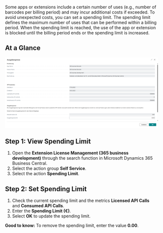 Some apps or extensions include a certain number of uses (e.g., number of barcodes per billing period) and may incur additional costs if exceeded. To avoid unexpected costs, you can set a spending limit. The spending limit defines the maximum number of uses that can be performed within a billing period. When the spending limit is reached, the use of the app or extension is blocked until the billing period ends or the spending limit is increased.

## At a Glance

![Spending Limit](/assets/images/licensing/8fc5d3d4-b367-41bb-a33a-3339262b9fc4.png)

## Step 1: View Spending Limit

1. Open the **Extension License Management (365 business development)** through the search function in Microsoft Dynamics 365 Business Central.
2. Select the action group **Self Service**.
3. Select the action **Spending Limit**.

## Step 2: Set Spending Limit

1. Check the current spending limit and the metrics **Licensed API Calls** and **Consumed API Calls**.
2. Enter the **Spending Limit (€)**.
3. Select **OK** to update the spending limit.

<div class="alert alert-notice">
    <i class="fa-solid fa-notes"></i> <strong>Good to know:</strong> To remove the spending limit, enter the value <strong>0.00</strong>.
</div>